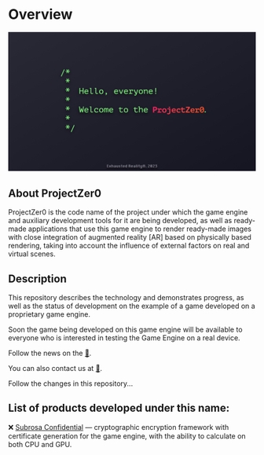 # Overview

![image alt](/Images/ProjectZer0.png)

<!-- See a [`Quick Overview of Rendering Technology`]() -->


## About ProjectZer0

ProjectZer0 is the code name of the project under which the game engine and auxiliary development tools for it are being developed, as well as ready-made applications that use this game engine to render ready-made images with close integration of augmented reality [AR] based on physically based rendering, taking into account the influence of external factors on real and virtual scenes.


## Description

This repository describes the technology and demonstrates progress, as well as the status of development on the example of a game developed on a proprietary game engine.

Soon the game being developed on this game engine will be available to everyone who is interested in testing the Game Engine on a real device.

Follow the news on the [💬](https://t.me/+R658bUVMRMw3YTli).

You can also contact us at [📨](mailto:ddec.team@gmail.com).

Follow the changes in this repository...


## List of products developed under this name:

❌ [Subrosa Confidential](https://github.com/Exhausted-Reality/SubrosaKit) — cryptographic encryption framework with certificate generation for the game engine, with the ability to calculate on both CPU and GPU.
